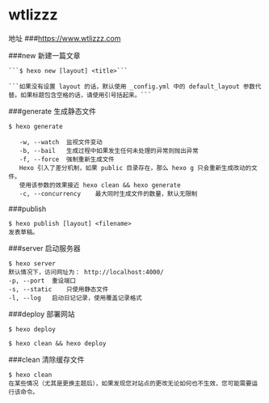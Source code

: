 # wtlizzz

地址
###https://www.wtlizzz.com

###new 新建一篇文章

    ```$ hexo new [layout] <title>```
    
    ```如果没有设置 layout 的话，默认使用 _config.yml 中的 default_layout 参数代替。如果标题包含空格的话，请使用引号括起来。```


###generate 生成静态文件

```$ hexo generate```

```-d, --deploy	文件生成后立即部署网站
   -w, --watch	监视文件变动
   -b, --bail	生成过程中如果发生任何未处理的异常则抛出异常
   -f, --force	强制重新生成文件
   Hexo 引入了差分机制，如果 public 目录存在，那么 hexo g 只会重新生成改动的文件。
   使用该参数的效果接近 hexo clean && hexo generate
   -c, --concurrency	最大同时生成文件的数量，默认无限制
```   
   
###publish
   
   ```
   $ hexo publish [layout] <filename>
   发表草稿。
   ```
###server   启动服务器
```angular2
$ hexo server
默认情况下，访问网址为： http://localhost:4000/
-p, --port	重设端口
-s, --static	只使用静态文件
-l, --log	启动日记记录，使用覆盖记录格式
```
 
###deploy  部署网站
```angular2
$ hexo deploy 

$ hexo clean && hexo deploy 
```
   
###clean    清除缓存文件
```
$ hexo clean
在某些情况（尤其是更换主题后），如果发现您对站点的更改无论如何也不生效，您可能需要运行该命令。
```

